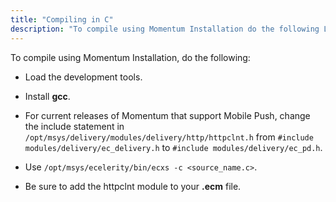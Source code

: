 ```yaml
---
title: "Compiling in C"
description: "To compile using Momentum Installation do the following Load the development tools Install gcc For current releases of Momentum that support Mobile Push change the include statement in opt msys delivery modules delivery http httpclnt h from include modules delivery ec delivery h to include modules delivery ec pd h..."
---
```


To compile using Momentum Installation, do the following:

*   Load the development tools.

*   Install **gcc**.

*   For current releases of Momentum that support Mobile Push, change the include statement in `/opt/msys/delivery/modules/delivery/http/httpclnt.h` from `#include modules/delivery/ec_delivery.h` to `#include modules/delivery/ec_pd.h`.

*   Use `/opt/msys/ecelerity/bin/ecxs -c <source_name.c>`.

*   Be sure to add the httpclnt module to your **.ecm** file.